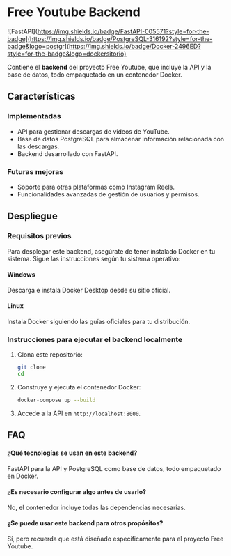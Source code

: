 # Free Youtube Backend

![FastAPI](https://img.shields.io/badge/FastAPI-005571?style=for-the-badge](https://img.shields.io/badge/PostgreSQL-316192?style=for-the-badge&logo=postgr](https://img.shields.io/badge/Docker-2496ED?style=for-the-badge&logo=dockersitorio) 

Contiene el **backend** del proyecto Free Youtube, que incluye la API y la base de datos, todo empaquetado en un contenedor Docker.

## Características

### Implementadas
- API para gestionar descargas de videos de YouTube.
- Base de datos PostgreSQL para almacenar información relacionada con las descargas.
- Backend desarrollado con FastAPI.

### Futuras mejoras
- Soporte para otras plataformas como Instagram Reels.
- Funcionalidades avanzadas de gestión de usuarios y permisos.

## Despliegue

### Requisitos previos
Para desplegar este backend, asegúrate de tener instalado Docker en tu sistema. Sigue las instrucciones según tu sistema operativo:

#### Windows
Descarga e instala Docker Desktop desde su sitio oficial.

#### Linux
Instala Docker siguiendo las guías oficiales para tu distribución.

### Instrucciones para ejecutar el backend localmente

1. Clona este repositorio:
   ```bash
   git clone 
   cd 
   ```

2. Construye y ejecuta el contenedor Docker:
   ```bash
   docker-compose up --build
   ```

3. Accede a la API en `http://localhost:8000`.

## FAQ

#### ¿Qué tecnologías se usan en este backend?
FastAPI para la API y PostgreSQL como base de datos, todo empaquetado en Docker.

#### ¿Es necesario configurar algo antes de usarlo?
No, el contenedor incluye todas las dependencias necesarias.

#### ¿Se puede usar este backend para otros propósitos?
Sí, pero recuerda que está diseñado específicamente para el proyecto Free Youtube.

